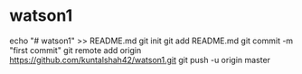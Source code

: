 # watson1

echo "# watson1" >> README.md
git init
git add README.md
git commit -m "first commit"
git remote add origin https://github.com/kuntalshah42/watson1.git
git push -u origin master
